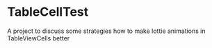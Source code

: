 # TableCellTest
A project to discuss some strategies how to make lottie animations in TableViewCells better
